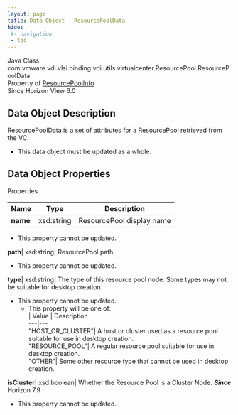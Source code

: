 ```yaml
---
layout: page
title: Data Object - ResourcePoolData
hide:
 #- navigation
 - toc
---
```






Java Class
    com.vmware.vdi.vlsi.binding.vdi.utils.virtualcenter.ResourcePool.ResourcePoolData  
Property of
     [ResourcePoolInfo](vdi.utils.virtualcenter.ResourcePool.ResourcePoolInfo.md#field_detail)  
Since 
    Horizon View 6.0

## Data Object Description 

ResourcePoolData is a set of attributes for a ResourcePool retrieved from the VC. 

  * This data object must be updated as a whole.



## Data Object Properties

Properties

Name |  Type |  Description   
---|---|---  
**name**|  xsd:string|  ResourcePool display name   


* This property cannot be updated.

  
**path**|  xsd:string|  ResourcePool path   


* This property cannot be updated.

  
**type**|  xsd:string|  The type of this resource pool node. Some types may not be suitable for desktop creation.   


* This property cannot be updated.
  * This property will be one of:  
|  Value |  Description   
---|---  
"HOST_OR_CLUSTER"| A host or cluster used as a resource pool suitable for use in desktop creation.  
"RESOURCE_POOL"| A regular resource pool suitable for use in desktop creation.  
"OTHER"| Some other resource type that cannot be used in desktop creation.  

  
**isCluster**|  xsd:boolean|  Whether the Resource Pool is a Cluster Node.  **_Since_** Horizon 7.9  


* This property cannot be updated.

  
  
  
   
  
  

